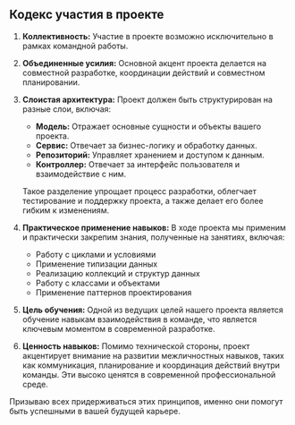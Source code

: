 ## Кодекс участия в проекте

1. **Коллективность:** Участие в проекте возможно исключительно в рамках командной работы. 

2. **Объединенные усилия:** Основной акцент проекта делается на совместной разработке, координации действий и совместном планировании.

3. **Слоистая архитектура:** Проект должен быть структурирован на разные слои, включая:
    - **Модель:** Отражает основные сущности и объекты вашего проекта.
    - **Сервис:** Отвечает за бизнес-логику и обработку данных.
    - **Репозиторий:** Управляет хранением и доступом к данным.
    - **Контроллер:** Отвечает за интерфейс пользователя и взаимодействие с ним.

   Такое разделение упрощает процесс разработки, облегчает тестирование и поддержку проекта, а также делает его более гибким к изменениям.

4. **Практическое применение навыков:** В ходе проекта мы применим и практически закрепим знания, полученные на занятиях, включая:
    - Работу с циклами и условиями
    - Применение типизации данных
    - Реализацию коллекций и структур данных
    - Работу с классами и объектами
    - Применение паттернов проектирования

5. **Цель обучения:** Одной из ведущих целей нашего проекта является обучение навыкам взаимодействия в команде, 
   что является ключевым моментом в современной разработке.

6. **Ценность навыков:** Помимо технической стороны, проект акцентирует внимание на развитии межличностных навыков, таких как коммуникация, 
   планирование и координация действий внутри команды. Эти высоко ценятся в современной профессиональной среде.

Призываю всех придерживаться этих принципов, именно они помогут быть успешными в вашей будущей карьере.
